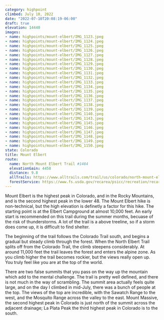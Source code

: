 ```yaml
---
category: highpoint
climbed: July 10, 2022
date: "2022-07-10T20:08:19-06:00"
draft: true
elevation: 14440
images:
- name: highpoints/mount-elbert/IMG_1123.jpeg
- name: highpoints/mount-elbert/IMG_1124.jpeg
- name: highpoints/mount-elbert/IMG_1125.jpeg
- name: highpoints/mount-elbert/IMG_1126.jpeg
- name: highpoints/mount-elbert/IMG_1127.jpeg
- name: highpoints/mount-elbert/IMG_1128.jpeg
- name: highpoints/mount-elbert/IMG_1129.jpeg
- name: highpoints/mount-elbert/IMG_1130.jpeg
- name: highpoints/mount-elbert/IMG_1131.jpeg
- name: highpoints/mount-elbert/IMG_1132.jpeg
- name: highpoints/mount-elbert/IMG_1133.jpeg
- name: highpoints/mount-elbert/IMG_1134.jpeg
- name: highpoints/mount-elbert/IMG_1135.jpeg
- name: highpoints/mount-elbert/IMG_1136.jpeg
- name: highpoints/mount-elbert/IMG_1137.jpeg
- name: highpoints/mount-elbert/IMG_1138.jpeg
- name: highpoints/mount-elbert/IMG_1139.jpeg
- name: highpoints/mount-elbert/IMG_1140.jpeg
- name: highpoints/mount-elbert/IMG_1143.jpeg
- name: highpoints/mount-elbert/IMG_1145.jpeg
- name: highpoints/mount-elbert/IMG_1146.jpeg
- name: highpoints/mount-elbert/IMG_1147.jpeg
- name: highpoints/mount-elbert/IMG_1148.jpeg
- name: highpoints/mount-elbert/IMG_1149.jpeg
- name: highpoints/mount-elbert/IMG_1150.jpeg
state: Colorado
title: Mount Elbert
route:
  name: North Mount Elbert Trail #1484
  elevationGain: 4458
  distance: 9.8
  allTrails: https://www.alltrails.com/trail/us/colorado/north-mount-elbert-trail--3
  forestService: https://www.fs.usda.gov/recarea/psicc/recreation/recarea/?recid=81978
---
```

Mount Elbert is the highest peak in Colorado, and in the Rocky Mountains, and is the second highest peak in the lower 48.  The Mount Elbert hike is non-technical, but the high elevation is definetly a factor for this hike.  The starting point is at the Elbert Campground at almost 10,000 feet.  An early start is recommended on this trail during the summer months, becuase of the risk of thunderstorms.  A lot of the trail is a above treeline, so if a storm does come up, it is difficult to find shelter.

The beginning of the trail follows the Colorado Trail south, and begins a gradual but steady climb through the forest.  When the North Elbert Trail splits off from the Colorado Trail, the climb steepens considerably.  At around 11,000 feet the trail leaves the forest and enters the alpine zone.  As you climb higher the trail becomes rockier, but the views really open up.  You truly feel like you are at the top of the world.

There are two false summits that you pass on the way up the mountain which add to the mental challenge.  The trail is pretty well defined, and there is not much in the way of scrambling.  The summit area actually feels quite large, and on the day I climbed in mid-July, there was a bunch of people at the top.  The views of the top are incredible, with the Sawatch Range to the west, and the Mosquito Range across the valley to the east.  Mount Massive, the second highest peak in Colorado is just north of the summit across the adjacent drainage; La Plata Peak the third highest peak in Colorado is to the south.

